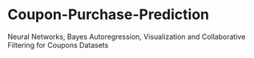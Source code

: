 # Coupon-Purchase-Prediction
Neural Networks, Bayes Autoregression, Visualization and Collaborative Filtering for Coupons Datasets
